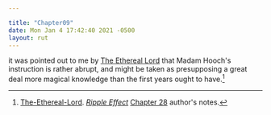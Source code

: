 ```yaml
---

title: "Chapter09"
date: Mon Jan 4 17:42:40 2021 -0500
layout: rut
---
```


it was pointed out to me by [The Ethereal Lord](https://www.fanfiction.net/u/5948672/The-Ethereal-Lord) that Madam Hooch's instruction is rather abrupt, and might be taken as presupposing a great deal more magical knowledge than the first years ought to have.[^20210121-1]

[^20210121-1]: [The-Ethereal-Lord](https://www.fanfiction.net/u/5948672/The-Ethereal-Lord). _[Ripple Effect](https://www.fanfiction.net/s/12937794)_ [Chapter 28](https://www.fanfiction.net/s/12937794/12/Ripple-Effect) author's notes. 

